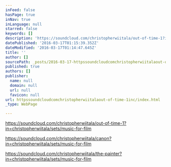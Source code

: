 ```yaml
---
inFeed: false
hasPage: true
inNav: true
inLanguage: null
starred: false
keywords: []
description: 'https://soundcloud.com/christopherwiitala/out-of-time-1?in=christopherwiitala/sets/music-for-film'
datePublished: '2016-03-17T01:15:39.352Z'
dateModified: '2016-03-17T01:14:47.645Z'
title: ''
author: []
sourcePath: _posts/2016-03-17-httpssoundcloudcomchristopherwiitalaout-of-time-1inc.md
published: true
authors: []
publisher:
  name: null
  domain: null
  url: null
  favicon: null
url: httpssoundcloudcomchristopherwiitalaout-of-time-1inc/index.html
_type: WebPage

---
```

https://soundcloud.com/christopherwiitala/out-of-time-1?in=christopherwiitala/sets/music-for-film

https://soundcloud.com/christopherwiitala/canon?in=christopherwiitala/sets/music-for-film

https://soundcloud.com/christopherwiitala/the-painter?in=christopherwiitala/sets/music-for-film